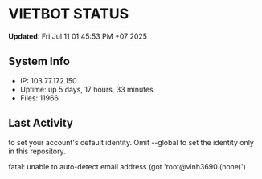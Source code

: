 # VIETBOT STATUS
**Updated**: Fri Jul 11 01:45:53 PM +07 2025

## System Info
- IP: 103.77.172.150
- Uptime: up 5 days, 17 hours, 33 minutes
- Files: 11966

## Last Activity

to set your account's default identity.
Omit --global to set the identity only in this repository.

fatal: unable to auto-detect email address (got 'root@vinh3690.(none)')
